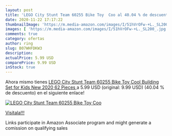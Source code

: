 ```yaml
---
layout: post
title: 'LEGO City Stunt Team 60255 Bike Toy  Coo al 40.04 % de descuento'
date: 2020-11-22 17:17:22
thumbnailImage: 'https://m.media-amazon.com/images/I/51hVrOFw-+L._SL200_.jpg'
images: [ 'https://m.media-amazon.com/images/I/51hVrOFw-+L._SL200_.jpg' ]
comments: true
category: ofertas
author: ring
slug: B07WHFDKW3
description:
actualPrice: 5.99 USD
comparePrice: 9.99 USD
inStock: true
---
```


Ahora mismo tienes [LEGO City Stunt Team 60255 Bike Toy  Cool Building Set for Kids  New 2020  62 Pieces ](https://www.amazon.com/dp/B07WHFDKW3/?tag=tolees-20) a 5.99 USD (original: 9.99 USD) (40.04 %  de descuento) en el siguiente enlace!

[![LEGO City Stunt Team 60255 Bike Toy  Coo](https://m.media-amazon.com/images/I/51hVrOFw-+L._SL200_.jpg)](https://www.amazon.com/dp/B07WHFDKW3/?tag=tolees-20)

[Visítala!!!](https://www.amazon.com/dp/B07WHFDKW3/?tag=tolees-20)

Links participate in Amazon Associate program and might generate a comission on qualifying sales
